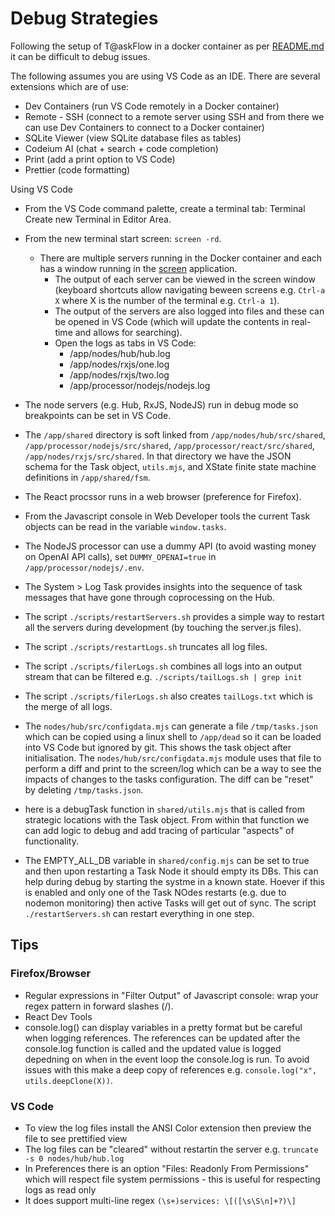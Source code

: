 # Debug Strategies

Following the setup of T@askFlow in a docker container as per [README.md](infra/docker/README.md) it can be difficult to debug issues.

The following assumes you are using VS Code as an IDE. There are several extensions which are of use:
* Dev Containers (run VS Code remotely in a Docker container)
* Remote - SSH (connect to a remote server using SSH and from there we can use Dev Containers to connect to a Docker container)
* SQLite Viewer (view SQLite database files as tables)
* Codeium AI (chat + search + code completion)
* Print (add a print option to VS Code)
* Prettier (code formatting)

Using VS Code
* From the VS Code command palette, create a terminal tab: Terminal Create new Terminal in Editor Area. 
* From the new terminal start screen: `screen -rd`.
  * There are multiple servers running in the Docker container and each has a window running in the [screen](https://linuxize.com/post/how-to-use-linux-screen/) application.
    * The output of each server can be viewed in the screen window (keyboard shortcuts allow navigating beween screens e.g. `Ctrl-a X` where X is the number of the terminal e.g. `Ctrl-a 1`).
    * The output of the servers are also logged into files and these can be opened in VS Code (which will update the contents in real-time and allows for searching).
    * Open the logs as tabs in VS Code:
        * /app/nodes/hub/hub.log
        * /app/nodes/rxjs/one.log
        * /app/nodes/rxjs/two.log
        * /app/processor/nodejs/nodejs.log
* The node servers (e.g. Hub, RxJS, NodeJS) run in debug mode so breakpoints can be set in VS Code.

* The `/app/shared` directory is soft linked from `/app/nodes/hub/src/shared`, `/app/processor/nodejs/src/shared`, `/app/processor/react/src/shared`, `/app/nodes/rxjs/src/shared`. In that directory we have the JSON schema for the Task object, `utils.mjs`, and XState finite state machine definitions in `/app/shared/fsm`.
* The React procssor runs in a web browser (preference for Firefox).
* From the Javascript console in Web Developer tools the current Task objects can be read in the variable `window.tasks`.
* The NodeJS processor can use a dummy API (to avoid wasting money on OpenAI API calls), set `DUMMY_OPENAI=true` in `/app/processor/nodejs/.env`.
* The System > Log Task provides insights into the sequence of task messages that have gone through coprocessing on the Hub.
* The script `./scripts/restartServers.sh` provides a simple way to restart all the servers during development (by touching the server.js files).
* The script `./scripts/restartLogs.sh` truncates all log files.
* The script `./scripts/filerLogs.sh` combines all logs into an output stream that can be filtered e.g. `./scripts/tailLogs.sh | grep init`
* The script `./scripts/filerLogs.sh` also creates `tailLogs.txt` which is the merge of all logs.
* The `nodes/hub/src/configdata.mjs` can generate a file `/tmp/tasks.json` which can be copied using a linux shell to `/app/dead` so it can be loaded into VS Code but ignored by git. This shows the task object after initialisation. The `nodes/hub/src/configdata.mjs` module uses that file to perform a diff and print to the screen/log which can be a way to see the impacts of changes to the tasks configuration. The diff can be "reset" by deleting `/tmp/tasks.json`.
* here is a debugTask function in `shared/utils.mjs` that is called from strategic locations with the Task object. From within that function we can add logic to debug and add tracing of particular "aspects" of functionality.
* The EMPTY_ALL_DB variable in `shared/config.mjs` can be set to true and then upon restarting a Task Node it should empty its DBs. This can help during debug by starting the systme in a known state. Hoever if this is enabled and only one of the Task NOdes restarts (e.g. due to nodemon monitoring) then active Tasks will get out of sync. The script `./restartServers.sh` can restart everything in one step.

## Tips

### Firefox/Browser

* Regular expressions in "Filter Output" of Javascript console: wrap your regex pattern in forward slashes (/).
* React Dev Tools
* console.log() can display variables in a pretty format but be careful when logging references. The references can be updated after the console.log function is called and the updated value is logged depedning on when in the event loop the console.log is run. To avoid issues with this make a deep copy of references e.g. `console.log("x", utils.deepClone(X))`.

### VS Code

* To view the log files install the ANSI Color extension then preview the file to see prettified view
* The log files can be "cleared" without restartin the server e.g. `truncate -s 0 nodes/hub/hub.log`
* In Preferences there is an option "Files: Readonly From Permissions" which will respect file system permissions - this is useful for respecting logs as read only
* It does support multi-line regex `(\s+)services: \[([\s\S\n]+?)\]`
